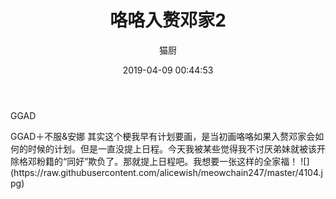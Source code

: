 ﻿---
layout: post
title: 咯咯入赘邓家2
date: 2019-04-09 00:44:53
updated: 2019-04-09 00:44:53
comments: true
categories: [Photo]
tags: [ggad, 格邓, 神奇动物在哪里]
author: "猫厨"
description: ""
toc: true
---

<p>GGAD</p> 
GGAD＋不服&安娜
其实这个梗我早有计划要画，是当初画咯咯如果入赘邓家会如何的时候的计划。但是一直没提上日程。今天我被某些觉得我不讨厌弟妹就被该开除格邓粉籍的“同好”欺负了。那就提上日程吧。我想要一张这样的全家福！
![](https://raw.githubusercontent.com/alicewish/meowchain247/master/4104.jpg)


